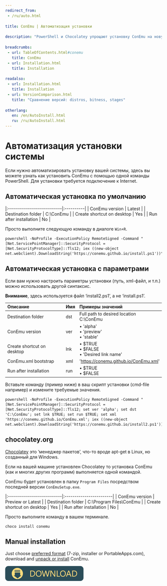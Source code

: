 ```yaml
---
redirect_from:
 - /ru/auto.html

title: ConEmu | Автоматизация установки

description: "PowerShell и Chocolatey упрощают установку ConEmu на новую машину."

breadcrumbs:
 - url: TableOfContents.html#conemu
   title: ConEmu
 - url: Installation.html
   title: Installation

readalso:
 - url: Installation.html
   title: Installation
 - url: VersionComparison.html
   title: "Сравнение версий: distros, bitness, stages"

otherlang:
   en: /en/AutoInstall.html
   ru: /ru/AutoInstall.html
---
```


# Автоматизация установки системы
Если нужно автоматизировать установку вашей системы,
здесь вы можете узнать как установить ConEmu с помощью одной команды PowerShell.
Для установки требуется подключение к Internet.



## Автоматическая установка по умолчанию <a id="default"/>

|:---------------------------|:----------|
| ConEmu version             | Latest    |
| Destination folder         | C:\ConEmu |
| Create shortcut on desktop | Yes       |
| Run after installation     | No        |

Просто выполните следующую команду в диалоге `Win+R`.

~~~
powershell -NoProfile -ExecutionPolicy RemoteSigned -Command "[Net.ServicePointManager]::SecurityProtocol = [Net.SecurityProtocolType]::Tls12; iex ((new-object net.webclient).DownloadString('https://conemu.github.io/install.ps1'))"
~~~




## Автоматическая установка с параметрами <a id="params"/>

Если вам нужно настроить параметры установки (путь, xml-файл, и т.п.)
можно использовать другой синтаксис.

**Внимание**, здесь используется файл ‘install2.ps1’, а не ‘install.ps1’.

| Описание | Имя | Примеры значений |
|:---|:---|:---|
| Destination folder | dst | Full path to desired location <br/> C:\ConEmu |
| ConEmu version | ver | • 'alpha' <br/> • 'preview' <br/> • 'stable' |
| Create shortcut on desktop | lnk | • $TRUE <br/> • $FALSE <br/> • 'Desired link name' |
| ConEmu.xml bootstrap | xml | 'https://conemu.github.io/ConEmu.xml' |
| Run after installation | run | • $TRUE <br/> • $FALSE |

Вставьте команду (пример ниже) в ваш скрипт установки
(cmd-file например) и измените требуемые значения.

~~~
powershell -NoProfile -ExecutionPolicy RemoteSigned -Command "[Net.ServicePointManager]::SecurityProtocol = [Net.SecurityProtocolType]::Tls12; set ver 'alpha'; set dst 'C:\ConEmu'; set lnk $TRUE; set run $TRUE; set xml 'https://conemu.github.io/ConEmu.xml'; iex ((new-object net.webclient).DownloadString('https://conemu.github.io/install2.ps1'))"
~~~



## chocolatey.org <a id="cinst"/>

[Chocolatey](https://chocolatey.org/) это ‘менеджер пакетов’,
что-то вроде apt-get в Linux, но созданный для Windows.

Если на вашей машине установлен Chocolatey то установка
ConEmu (как и многих других программ) выполняется одной командой.

ConEmu будет установлен в папку `Program Files` посредством
последней версии `ConEmuSetup.exe`.

|:---------------------------|:------------------------|
| ConEmu version             | Preview or Latest       |
| Destination folder         | C:\Program Files\ConEmu |
| Create shortcut on desktop | Yes                     |
| Run after installation     | No                      |

Просто выполните команду в вашем терминале.

~~~
choco install conemu
~~~




## Manual installation <a id="manual"/>

Just choose [preferred format](VersionComparison.html)
(7-zip, installer or PortableApps.com),
download and [unpack or install](Installation.html) ConEmu.

[![Download mirrors](/img/Downloads.png)](Downloads.html "Choose ConEmu download mirrors")
